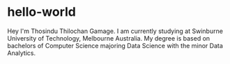 # hello-world


Hey I'm Thosindu Thilochan Gamage. I am currently studying at Swinburne University of Technology, Melbourne Australia.
My degree is based on bachelors of Computer Science majoring Data Science with the minor Data Analytics.
